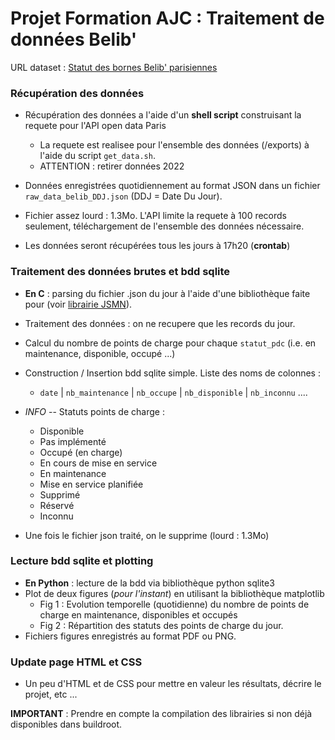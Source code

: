 # Projet Formation AJC : Traitement de données Belib'

URL dataset : [Statut des bornes Belib' parisiennes](https://parisdata.opendatasoft.com/explore/dataset/belib-points-de-recharge-pour-vehicules-electriques-disponibilite-temps-reel/information/?disjunctive.statut_pdc&disjunctive.arrondissement)


### Récupération des données 

+ Récupération des données a l'aide d'un **shell script** construisant la requete pour l'API open data Paris
    + La requete est realisee pour l'ensemble des données (/exports) à l'aide du script `get_data.sh`.
    + ATTENTION : retirer données 2022

+ Données enregistrées quotidiennement au format JSON dans un fichier `raw_data_belib_DDJ.json` (DDJ = Date Du Jour).

+ Fichier assez lourd : 1.3Mo. L'API limite la requete à 100 records seulement, téléchargement de l'ensemble des données nécessaire.

+ Les données seront récupérées tous les jours à 17h20 (**crontab**)


### Traitement des données brutes et bdd sqlite

+ **En C** : parsing du fichier .json du jour à l'aide d'une bibliothèque faite pour (voir [librairie JSMN](https://github.com/zserge/jsmn)). 

+ Traitement des données : on ne recupere que les records du jour.

+ Calcul du nombre de points de charge pour chaque `statut_pdc` (i.e. en maintenance, disponible, occupé ...)

+ Construction / Insertion bdd sqlite simple. Liste des noms de colonnes :
    + `date`  |  `nb_maintenance`  | `nb_occupe`  | `nb_disponible`  |  `nb_inconnu` ....

+ *INFO* -- Statuts points de charge :  
    + Disponible
    + Pas implémenté
    + Occupé (en charge)
    + En cours de mise en service
    + En maintenance
    + Mise en service planifiée
    + Supprimé
    + Réservé
    + Inconnu

+ Une fois le fichier json traité, on le supprime (lourd : 1.3Mo)

### Lecture bdd sqlite et plotting

+ **En Python** : lecture de la bdd via bibliothèque python sqlite3
+ Plot de deux figures (*pour l'instant*) en utilisant la bibliothèque matplotlib
    + Fig 1 : Evolution temporelle (quotidienne) du nombre de points de charge en maintenance, disponibles et occupés
    + Fig 2 : Répartition des statuts des points de charge du jour.
+ Fichiers figures enregistrés au format PDF ou PNG.

### Update page HTML et CSS

+ Un peu d'HTML et de CSS pour mettre en valeur les résultats, décrire le projet, etc ...


**IMPORTANT** : Prendre en compte la compilation des librairies si non déjà disponibles dans buildroot.

